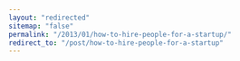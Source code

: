 ```yaml
---
layout: "redirected"
sitemap: "false"
permalink: "/2013/01/how-to-hire-people-for-a-startup/"
redirect_to: "/post/how-to-hire-people-for-a-startup"
---
```




